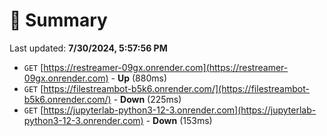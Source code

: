 # 📖 Summary
Last updated: **7/30/2024, 5:57:56 PM**

- `GET` [https://restreamer-09gx.onrender.com](https://restreamer-09gx.onrender.com) - **Up** (880ms)
- `GET` [https://filestreambot-b5k6.onrender.com/](https://filestreambot-b5k6.onrender.com/) - **Down** (225ms)
- `GET` [https://jupyterlab-python3-12-3.onrender.com](https://jupyterlab-python3-12-3.onrender.com) - **Down** (153ms)
